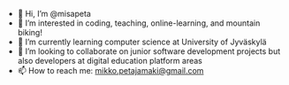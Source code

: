 - 👋 Hi, I’m @misapeta
- 👀 I’m interested in coding, teaching, online-learning, and mountain biking!
- 🌱 I’m currently learning computer science at University of Jyväskylä
- 💞️ I’m looking to collaborate on junior software development projects but also developers at digital education platform areas
- 📫 How to reach me: mikko.petajamaki@gmail.com

<!---
misapeta/misapeta is a ✨ special ✨ repository because its `README.md` (this file) appears on your GitHub profile.
You can click the Preview link to take a look at your changes.
--->
